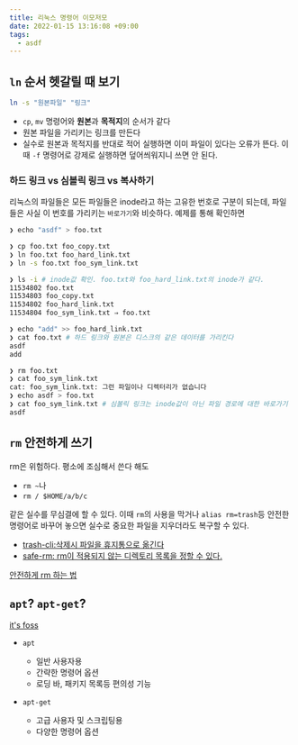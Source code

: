 ```yaml
---
title: 리눅스 명령어 이모저모
date: 2022-01-15 13:16:08 +09:00
tags:
  - asdf
---
```


## `ln` 순서 헷갈릴 때 보기

```bash
ln -s "원본파일" "링크"
```

- `cp`, `mv` 명령어와 **원본**과 **목적지**의 순서가 같다
- 원본 파일을 가리키는 링크를 만든다
- 실수로 원본과 목적지를 반대로 적어 실행하면 이미 파일이 있다는 오류가 뜬다. 이때 `-f` 명령어로 강제로 실행하면 덮어씌워지니 쓰면 안 된다.

### 하드 링크 vs 심볼릭 링크 vs 복사하기

리눅스의 파일들은 모든 파일들은 inode라고 하는 고유한 번호로 구분이 되는데, 파일들은 사실 이 번호를 가리키는 `바로가기`와 비슷하다. 예제를 통해 확인하면

```bash
❯ echo "asdf" > foo.txt

❯ cp foo.txt foo_copy.txt
❯ ln foo.txt foo_hard_link.txt
❯ ln -s foo.txt foo_sym_link.txt

❯ ls -i # inode값 확인. foo.txt와 foo_hard_link.txt의 inode가 같다.
11534802 foo.txt
11534803 foo_copy.txt
11534802 foo_hard_link.txt
11534804 foo_sym_link.txt ⇒ foo.txt

❯ echo "add" >> foo_hard_link.txt
❯ cat foo.txt # 하드 링크와 원본은 디스크의 같은 데이터를 가리킨다
asdf
add

❯ rm foo.txt
❯ cat foo_sym_link.txt
cat: foo_sym_link.txt: 그런 파일이나 디렉터리가 없습니다
❯ echo asdf > foo.txt
❯ cat foo_sym_link.txt # 심볼릭 링크는 inode값이 아닌 파일 경로에 대한 바로가기
asdf
```

<!--  -->

## `rm` 안전하게 쓰기

rm은 위험하다. 평소에 조심해서 쓴다 해도

- `rm ~`나
- `rm / $HOME/a/b/c`

같은 실수를 무심결에 할 수 있다. 이때 `rm`의 사용을 막거나 `alias rm=trash`등 안전한 명령어로 바꾸어 놓으면 실수로 중요한 파일을 지우더라도 복구할 수 있다.

- [trash-cli:삭제시 파일을 휴지통으로 옮긴다](https://github.com/sindresorhus/trash-cli)
- [safe-rm: rm이 적용되지 않는 디렉토리 목록을 정할 수 있다.](https://github.com/kaelzhang/shell-safe-rm)

[안전하게 rm 하는 법](https://github.com/sindresorhus/guides/blob/main/how-not-to-rm-yourself.md#safeguard-rm)

## `apt`? `apt-get`?

[it's foss](https://itsfoss.com/apt-vs-apt-get-difference/)

- `apt`

  - 일반 사용자용
  - 간략한 명령어 옵션
  - 로딩 바, 패키지 목록등 편의성 기능

- `apt-get`
  - 고급 사용자 및 스크립팅용
  - 다양한 명령어 옵션
